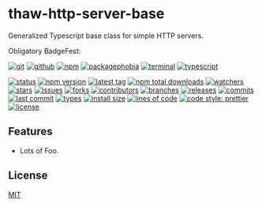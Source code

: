 # thaw-http-server-base
Generalized Typescript base class for simple HTTP servers.

Obligatory BadgeFest:

[![git][git-badge-image]][git-url]
[![github][github-badge-image]][github-url]
[![npm][npm-badge-image]][npm-url]
[![packagephobia][packagephobia-badge-image]][packagephobia-url]
[![terminal][terminal-badge-image]][terminal-url]
[![typescript][typescript-badge-image]][typescript-url]

[![status][status-badge-image]][status-url]
[![npm version][npm-version-badge-image]][npm-version-url]
[![latest tag][latest-tag-badge-image]][latest-tag-url]
[![npm total downloads][npm-total-downloads-badge-image]][npm-total-downloads-url]
[![watchers][watchers-badge-image]][watchers-url]
[![stars][stars-badge-image]][stars-url]
[![issues][issues-badge-image]][issues-url]
[![forks][forks-badge-image]][forks-url]
[![contributors][contributors-badge-image]][contributors-url]
[![branches][branches-badge-image]][branches-url]
[![releases][releases-badge-image]][releases-url]
[![commits][commits-badge-image]][commits-url]
[![last commit][last-commit-badge-image]][last-commit-url]
[![types][types-badge-image]][types-url]
[![install size][install-size-badge-image]][install-size-url]
[![lines of code][lines-of-code-badge-image]][lines-of-code-url]
[![code style: prettier][prettier-badge-image]][prettier-url]
[![license][license-badge-image]][license-url]

## Features

- Lots of Foo.

## License
[MIT](https://choosealicense.com/licenses/mit/)

[codeclimate-badge-image]: https://badgen.net/badge/icon/codeclimate?icon=codeclimate&label
[codeclimate-url]: https://codeclimate.com
[git-badge-image]: https://badgen.net/badge/icon/git?icon=git&label
[git-url]: https://git-scm.com
[github-badge-image]: https://badgen.net/badge/icon/github?icon=github&label
[github-url]: https://github.com
[npm-badge-image]: https://badgen.net/badge/icon/npm?icon=npm&label
[npm-url]: https://npmjs.com
[packagephobia-badge-image]: https://badgen.net/badge/icon/packagephobia?icon=packagephobia&label
[packagephobia-url]: https://packagephobia.com/
[terminal-badge-image]: https://badgen.net/badge/icon/terminal?icon=terminal&label
[terminal-url]: https://en.wikipedia.org/wiki/History_of_Unix
[travis-badge-image]: https://badgen.net/badge/icon/travis?icon=travis&label
[travis-url]: https://travis-ci.com
[typescript-badge-image]: https://badgen.net/badge/icon/typescript?icon=typescript&label
[typescript-url]: https://www.typescriptlang.org

[status-badge-image]: https://badgen.net/github/status/tom-weatherhead/thaw-http-server-base
[status-url]: https://badgen.net/github/status/tom-weatherhead/thaw-http-server-base
[build-status-badge-image]: https://secure.travis-ci.org/tom-weatherhead/thaw-http-server-base.svg
[build-status-url]: https://travis-ci.org/tom-weatherhead/thaw-http-server-base
[npm-version-badge-image]: https://img.shields.io/npm/v/thaw-http-server-base.svg
[npm-version-url]: https://www.npmjs.com/package/thaw-http-server-base
[latest-tag-badge-image]: https://badgen.net/github/tag/tom-weatherhead/thaw-http-server-base
[latest-tag-url]: https://github.com/tom-weatherhead/thaw-http-server-base/tags
[npm-total-downloads-badge-image]: https://img.shields.io/npm/dt/thaw-http-server-base.svg
[npm-total-downloads-url]: https://www.npmjs.com/package/thaw-http-server-base
[watchers-badge-image]: https://badgen.net/github/watchers/tom-weatherhead/thaw-http-server-base
[watchers-url]: https://github.com/tom-weatherhead/thaw-http-server-base/watchers
[stars-badge-image]: https://badgen.net/github/stars/tom-weatherhead/thaw-http-server-base
[stars-url]: https://github.com/tom-weatherhead/thaw-http-server-base/stargazers
[issues-badge-image]: https://badgen.net/github/issues/tom-weatherhead/thaw-http-server-base
[issues-url]: https://github.com/tom-weatherhead/thaw-http-server-base/issues
[forks-badge-image]: https://badgen.net/github/forks/tom-weatherhead/thaw-http-server-base
[forks-url]: https://github.com/tom-weatherhead/thaw-http-server-base/network/members
[contributors-badge-image]: https://badgen.net/github/contributors/tom-weatherhead/thaw-http-server-base
[contributors-url]: https://github.com/tom-weatherhead/thaw-http-server-base/graphs/contributors
[branches-badge-image]: https://badgen.net/github/branches/tom-weatherhead/thaw-http-server-base
[branches-url]: https://github.com/tom-weatherhead/thaw-http-server-base/branches
[releases-badge-image]: https://badgen.net/github/releases/tom-weatherhead/thaw-http-server-base
[releases-url]: https://github.com/tom-weatherhead/thaw-http-server-base/releases
[commits-badge-image]: https://badgen.net/github/commits/tom-weatherhead/thaw-http-server-base
[commits-url]: https://github.com/tom-weatherhead/thaw-http-server-base/commits/master
[last-commit-badge-image]: https://badgen.net/github/last-commit/tom-weatherhead/thaw-http-server-base
[last-commit-url]: https://github.com/tom-weatherhead/thaw-http-server-base
[types-badge-image]: https://badgen.net/npm/types/thaw-http-server-base
[types-url]: https://badgen.net/npm/types/thaw-http-server-base
[install-size-badge-image]: https://badgen.net/packagephobia/install/thaw-http-server-base
[install-size-url]: https://badgen.net/packagephobia/install/thaw-http-server-base
[known-vulnerabilities-badge-image]: https://snyk.io/test/github/tom-weatherhead/thaw-http-server-base/badge.svg?targetFile=package.json&package-lock.json
[known-vulnerabilities-url]: https://snyk.io/test/github/tom-weatherhead/thaw-http-server-base?targetFile=package.json&package-lock.json
[lines-of-code-badge-image]: https://badgen.net/codeclimate/loc/tom-weatherhead/thaw-http-server-base
[lines-of-code-url]: https://badgen.net/codeclimate/loc/tom-weatherhead/thaw-http-server-base
[technical-debt-badge-image]: https://badgen.net/codeclimate/tech-debt/tom-weatherhead/thaw-http-server-base
[technical-debt-url]: https://badgen.net/codeclimate/tech-debt/tom-weatherhead/thaw-http-server-base
[maintainability-badge-image]: https://api.codeclimate.com/v1/badges/a5eb95066763b9a9163b/maintainability
[maintainability-url]: https://codeclimate.com/github/tom-weatherhead/thaw-http-server-base/maintainability
[test-coverage-badge-image]: https://api.codeclimate.com/v1/badges/a5eb95066763b9a9163b/test_coverage
[test-coverage-url]: https://codeclimate.com/github/tom-weatherhead/thaw-http-server-base/test_coverage
[jest-badge-image]: https://img.shields.io/badge/tested_with-jest-99424f.svg
[jest-url]: https://github.com/facebook/jest
[prettier-badge-image]: https://img.shields.io/badge/code_style-prettier-ff69b4.svg?style=flat-square
[prettier-url]: https://github.com/prettier/prettier
[license-badge-image]: https://img.shields.io/github/license/mashape/apistatus.svg
[license-url]: https://github.com/tom-weatherhead/thaw-http-server-base/blob/master/LICENSE
